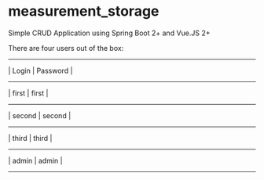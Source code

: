 # measurement_storage
Simple CRUD Application using Spring Boot 2+ and Vue.JS 2+

There are four users out of the box:
************************
|  Login  |  Password  |
************************
|  first  |  first     |
************************
|  second |  second    |
************************
|  third  |  third     |
************************
|  admin  |  admin     |
************************ 
